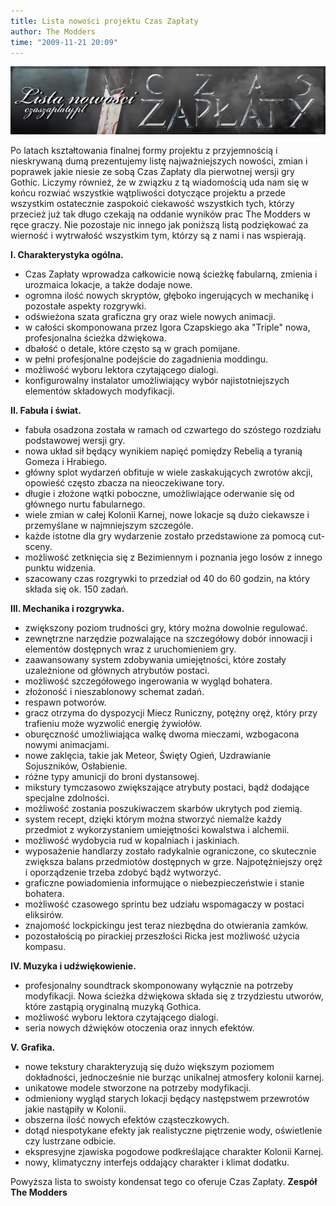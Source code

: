 ```yaml
---
title: Lista nowości projektu Czas Zapłaty
author: The Modders
time: "2009-11-21 20:09"
---
```


<img src="/images/206fmf5.jpg" class="banner">

Po latach kształtowania finalnej formy projektu z przyjemnością i nieskrywaną dumą prezentujemy listę najważniejszych nowości, zmian i poprawek jakie niesie ze sobą Czas Zapłaty dla pierwotnej wersji gry Gothic. Liczymy również, że w związku z tą wiadomością uda nam się w końcu rozwiać wszystkie wątpliwości dotyczące projektu a przede wszystkim ostatecznie zaspokoić ciekawość wszystkich tych, którzy przecież już tak długo czekają na oddanie wyników prac The Modders w ręce graczy. Nie pozostaje nic innego jak poniższą listą podziękować za wierność i wytrwałość wszystkim tym, którzy są z nami i nas wspierają.


**I. Charakterystyka ogólna.**
- Czas Zapłaty wprowadza całkowicie nową ścieżkę fabularną, zmienia i urozmaica lokacje, a także dodaje nowe.
- ogromna ilość nowych skryptów, głęboko ingerujących w mechanikę i pozostałe aspekty rozgrywki.
- odświeżona szata graficzna gry oraz wiele nowych animacji.
- w całości skomponowana przez Igora Czapskiego aka "Triple" nowa, profesjonalna ścieżka dźwiękowa.
- dbałość o detale, które często są w grach pomijane.
- w pełni profesjonalne podejście do zagadnienia moddingu.
- możliwość wyboru lektora czytającego dialogi.
- konfigurowalny instalator umożliwiający wybór najistotniejszych elementów składowych modyfikacji.

**II. Fabuła i świat.**
- fabuła osadzona została w ramach od czwartego do szóstego rozdziału podstawowej wersji gry.
- nowa układ sił będący wynikiem napięć pomiędzy Rebelią a tyranią Gomeza i Hrabiego.
- główny splot wydarzeń obfituje w wiele zaskakujących zwrotów akcji, opowieść często zbacza na nieoczekiwane tory.
- długie i złożone wątki poboczne, umożliwiające oderwanie się od głównego nurtu fabularnego.
- wiele zmian w całej Kolonii Karnej, nowe lokacje są dużo ciekawsze i przemyślane w najmniejszym szczególe.
- każde istotne dla gry wydarzenie zostało przedstawione za pomocą cut-sceny.
- możliwość zetknięcia się z Bezimiennym i poznania jego losów z innego punktu widzenia.
- szacowany czas rozgrywki to przedział od 40 do 60 godzin, na który składa się ok. 150 zadań.

**III. Mechanika i rozgrywka.**
- zwiększony poziom trudności gry, który można dowolnie regulować.
- zewnętrzne narzędzie pozwalające na szczegółowy dobór innowacji i elementów dostępnych wraz z uruchomieniem gry.
- zaawansowany system zdobywania umiejętności, które zostały uzależnione od głównych atrybutów postaci.
- możliwość szczegółowego ingerowania w wygląd bohatera.
- złożoność i nieszablonowy schemat zadań.
- respawn potworów.
- gracz otrzyma do dyspozycji Miecz Runiczny, potężny oręż, który przy trafieniu może wyzwolić energię żywiołów.
- oburęczność umożliwiająca walkę dwoma mieczami, wzbogacona nowymi animacjami.
- nowe zaklęcia, takie jak Meteor, Święty Ogień, Uzdrawianie Sojuszników, Osłabienie.
- różne typy amunicji do broni dystansowej.
- mikstury tymczasowo zwiększające atrybuty postaci, bądź dodające specjalne zdolności.
- możliwość zostania poszukiwaczem skarbów ukrytych pod ziemią.
- system recept, dzięki którym można stworzyć niemalże każdy przedmiot z wykorzystaniem umiejętności kowalstwa i alchemii.
- możliwość wydobycia rud w kopalniach i jaskiniach.
- wyposażenie handlarzy zostało radykalnie ograniczone, co skutecznie zwiększa balans przedmiotów dostępnych w grze. Najpotężniejszy oręż i oporządzenie trzeba zdobyć bądź wytworzyć.
- graficzne powiadomienia informujące o niebezpieczeństwie i stanie bohatera.
- możliwość czasowego sprintu bez udziału wspomagaczy w postaci eliksirów.
- znajomość lockpickingu jest teraz niezbędna do otwierania zamków.
- pozostałością po pirackiej przeszłości Ricka jest możliwość użycia kompasu.

**IV. Muzyka i udźwiękowienie.**
- profesjonalny soundtrack skomponowany wyłącznie na potrzeby modyfikacji. Nowa ścieżka dźwiękowa składa się z trzydziestu utworów, które zastąpią oryginalną muzyką Gothica.
- możliwość wyboru lektora czytającego dialogi.
- seria nowych dźwięków otoczenia oraz innych efektów.

**V. Grafika.**
- nowe tekstury charakteryzują się dużo większym poziomem dokładności, jednocześnie nie burząc unikalnej atmosfery kolonii karnej.
- unikatowe modele stworzone na potrzeby modyfikacji.
- odmieniony wygląd starych lokacji będący następstwem przewrotów jakie nastąpiły w Kolonii.
- obszerna ilość nowych efektów cząsteczkowych.
- dotąd niespotykane efekty jak realistyczne piętrzenie wody, oświetlenie czy lustrzane odbicie.
- ekspresyjne zjawiska pogodowe podkreślające charakter Kolonii Karnej.
- nowy, klimatyczny interfejs oddający charakter i klimat dodatku.


Powyższa lista to swoisty kondensat tego co oferuje Czas Zapłaty.
**Zespół The Modders**